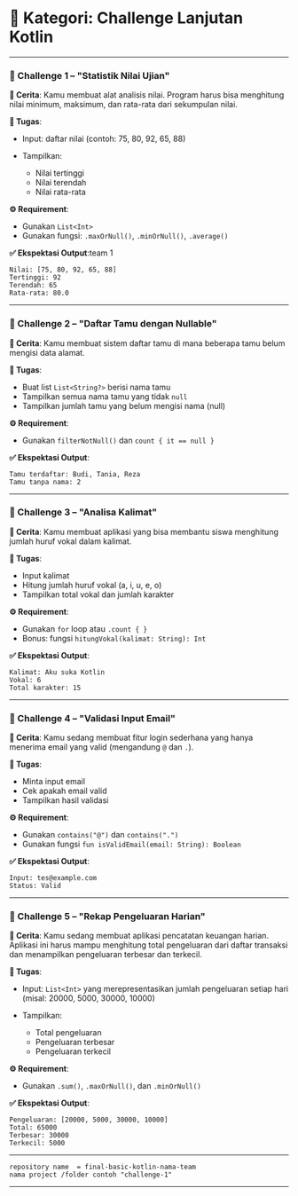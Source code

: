 # 🚀 Kategori: Challenge Lanjutan Kotlin

---

### 🧩 Challenge 1 – **"Statistik Nilai Ujian"**

**📖 Cerita**:
Kamu membuat alat analisis nilai. Program harus bisa menghitung nilai minimum, maksimum, dan rata-rata dari sekumpulan nilai.

**🎯 Tugas**:

- Input: daftar nilai (contoh: 75, 80, 92, 65, 88)
- Tampilkan:

  - Nilai tertinggi
  - Nilai terendah
  - Nilai rata-rata

**⚙️ Requirement**:

- Gunakan `List<Int>`
- Gunakan fungsi: `.maxOrNull()`, `.minOrNull()`, `.average()`

**✅ Ekspektasi Output**:team 1

```
Nilai: [75, 80, 92, 65, 88]
Tertinggi: 92
Terendah: 65
Rata-rata: 80.0
```

---

### 🧩 Challenge 2 – **"Daftar Tamu dengan Nullable"**

**📖 Cerita**:
Kamu membuat sistem daftar tamu di mana beberapa tamu belum mengisi data alamat.

**🎯 Tugas**:

- Buat list `List<String?>` berisi nama tamu
- Tampilkan semua nama tamu yang tidak `null`
- Tampilkan jumlah tamu yang belum mengisi nama (null)

**⚙️ Requirement**:

- Gunakan `filterNotNull()` dan `count { it == null }`

**✅ Ekspektasi Output**:

```
Tamu terdaftar: Budi, Tania, Reza
Tamu tanpa nama: 2
```

---

### 🧩 Challenge 3 – **"Analisa Kalimat"**

**📖 Cerita**:
Kamu membuat aplikasi yang bisa membantu siswa menghitung jumlah huruf vokal dalam kalimat.

**🎯 Tugas**:

- Input kalimat
- Hitung jumlah huruf vokal (a, i, u, e, o)
- Tampilkan total vokal dan jumlah karakter

**⚙️ Requirement**:

- Gunakan `for` loop atau `.count { }`
- Bonus: fungsi `hitungVokal(kalimat: String): Int`

**✅ Ekspektasi Output**:

```
Kalimat: Aku suka Kotlin
Vokal: 6
Total karakter: 15
```

---

### 🧩 Challenge 4 – **"Validasi Input Email"**

**📖 Cerita**:
Kamu sedang membuat fitur login sederhana yang hanya menerima email yang valid (mengandung `@` dan `.`).

**🎯 Tugas**:

- Minta input email
- Cek apakah email valid
- Tampilkan hasil validasi

**⚙️ Requirement**:

- Gunakan `contains("@")` dan `contains(".")`
- Gunakan fungsi `fun isValidEmail(email: String): Boolean`

**✅ Ekspektasi Output**:

```
Input: tes@example.com
Status: Valid
```

---

### 🧩 Challenge 5 – **"Rekap Pengeluaran Harian"**

**📖 Cerita**:
Kamu sedang membuat aplikasi pencatatan keuangan harian. Aplikasi ini harus mampu menghitung total pengeluaran dari daftar transaksi dan menampilkan pengeluaran terbesar dan terkecil.

**🎯 Tugas**:

- Input: `List<Int>` yang merepresentasikan jumlah pengeluaran setiap hari (misal: 20000, 5000, 30000, 10000)
- Tampilkan:

  - Total pengeluaran
  - Pengeluaran terbesar
  - Pengeluaran terkecil

**⚙️ Requirement**:

- Gunakan `.sum()`, `.maxOrNull()`, dan `.minOrNull()`

**✅ Ekspektasi Output**:

```
Pengeluaran: [20000, 5000, 30000, 10000]
Total: 65000
Terbesar: 30000
Terkecil: 5000
```

---

```
repository name  = final-basic-kotlin-nama-team
nama project /folder contoh "challenge-1"
```

-----